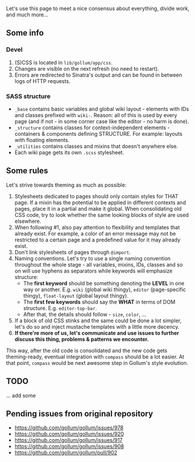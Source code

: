 Let's use this page to meet a nice consensus about everything, divide work, and much more...

## Some info

### Devel

1. (S)CSS is located in `lib/gollum/app/css`.
2. Changes are visible on the next refresh (no need to restart).
3. Errors are redirected to Sinatra's output and can be found in between logs of HTTP requests.

### SASS structure

* `_base` contains basic variables and global wiki layout - elements with IDs and classes prefixed with `wiki-`. Reason: all of this is used by every page (and if not - in some corner case like the editor - no harm is done).
* `_structure` contains classes for context-independent elements - containers & components defining STRUCTURE. For example: layouts with floating elements.
* `_utilities` contains classes and mixins that doesn't anywhere else.
* Each wiki page gets its own `.scss` stylesheet.

## Some rules

Let's strive towards theming as much as possible:

1. Stylesheets dedicated to pages should only contain styles for THAT page. If a mixin has the potential to be applied in different contexts and pages, place it in a partial and make it global. When consolidating old CSS code, try to look whether the same looking blocks of style are used elsewhere.
2. When following #1, also pay attention to flexibility and templates that already exist. For example, a color of an error message may not be restricted to a certain page and a predefined value for it may already exist.
3. Don't link stylesheets of pages through `@import`.
4. Naming conventions. Let's try to use a single naming convention throughout the whole stage - all variables, mixins, IDs, classes and so on will use hyphens as separators while keywords will emphasize structure:
	* The **first keyword** should be something denoting the **LEVEL** in one way or another. E.g. `wiki` (global wiki thingy), `editor` (page-specific thingy), `float-layout` (global layout thingy).
	* The **first few keywords** should say the **WHAT** in terms of DOM structure. E.g. `editor-top-bar`.
	* After that, the details should follow - `size`, `color`, ...
5. If a block of old CSS stinks and the same could be done a lot simpler, let's do so and inject mustache templates with a little more decency.
6. **If there're more of us, let's communicate and use issues to further discuss this thing, problems & patterns we encounter.**

This way, after the old code is consolidated and the new code gets theming-ready, eventual integration with `compass` should be a lot easier. At that point, `compass` would be next awesome step in Gollum's style evolution.

## TODO

... add some

## Pending issues from original repository

* https://github.com/gollum/gollum/issues/978
* https://github.com/gollum/gollum/issues/920
* https://github.com/gollum/gollum/issues/917
* https://github.com/gollum/gollum/issues/908
* https://github.com/gollum/gollum/pull/902

